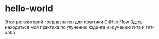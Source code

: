 # hello-world
Этот репозиторий предназначен для практики GitHub Flow
Здесь находиться моя практика по улучению кодинга и изучению гита и гит-хаба
